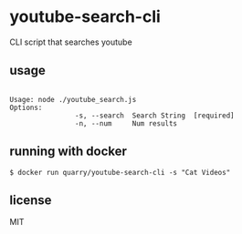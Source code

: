 youtube-search-cli
==================

CLI script that searches youtube

## usage

```

Usage: node ./youtube_search.js
Options:
                -s, --search  Search String  [required]
                -n, --num     Num results

```

## running with docker

```
$ docker run quarry/youtube-search-cli -s "Cat Videos"
```

## license

MIT